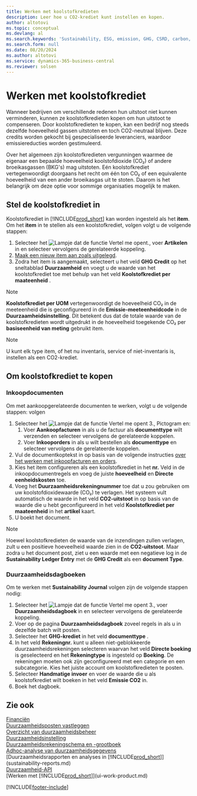 ```yaml
---
title: Werken met koolstofkredieten
description: Leer hoe u CO2-krediet kunt instellen en kopen.
author: altotovi
ms.topic: conceptual
ms.devlang: al
ms.search.keywords: 'Sustainability, ESG, emission, GHG, CSRD, carbon, credit, CO2'
ms.search.form: null
ms.date: 08/20/2024
ms.author: altotovi
ms.service: dynamics-365-business-central
ms.reviewer: solsen
---
```


# <a name="work-with-carbon-credit"></a>Werken met koolstofkrediet

Wanneer bedrijven om verschillende redenen hun uitstoot niet kunnen verminderen, kunnen ze koolstofkredieten kopen om hun uitstoot te compenseren. Door koolstofkredieten te kopen, kan een bedrijf nog steeds dezelfde hoeveelheid gassen uitstoten en toch CO2-neutraal blijven. Deze credits worden gekocht bij gespecialiseerde leveranciers, waardoor emissiereducties worden gestimuleerd.  

Over het algemeen zijn koolstofkredieten vergunningen waarmee de eigenaar een bepaalde hoeveelheid koolstofdioxide (CO₂) of andere broeikasgassen (BKG's) mag uitstoten. Eén koolstofkrediet vertegenwoordigt doorgaans het recht om één ton CO₂ of een equivalente hoeveelheid van een ander broeikasgas uit te stoten. Daarom is het belangrijk om deze optie voor sommige organisaties mogelijk te maken.  

## <a name="set-up-the-carbon-credit"></a>Stel de koolstofkrediet in

Koolstofkrediet in [!INCLUDE[prod_short](includes/prod_short.md)] kan worden ingesteld als het **item**. Om het **item** in te stellen als een koolstofkrediet, volgen volgt u de volgende stappen:
  
1. Selecteer het ![Lampje dat de functie Vertel me opent.](media/ui-search/search_small.png "Vertel me wat u wilt doen"), voer **Artikelen** in en selecteer vervolgens de gerelateerde koppeling. 
2. [Maak een nieuw item aan zoals uitgelegd](inventory-how-register-new-items.md).   
3. Zodra het item is aangemaakt, selecteert u het veld  **GHG Credit** op het sneltabblad  **Duurzaamheid**  en voegt u de waarde van het koolstofkrediet toe met behulp van het veld  **Koolstofkrediet per maateenheid** .

> [!NOTE]
> **Koolstofkrediet per UOM** vertegenwoordigt de hoeveelheid CO₂ in de meeteenheid die is geconfigureerd in de **Emissie-meeteenheidcode** in de **Duurzaamheidsinstelling**. Dit betekent dus dat de totale waarde van de koolstofkredieten wordt uitgedrukt in de hoeveelheid toegekende CO₂ per **basiseenheid van meting** gebruikt item.  

> [!NOTE]
> U kunt elk type item, of het nu inventaris, service of niet-inventaris is, instellen als een CO2-krediet.  

## <a name="to-purchase-carbon-credit"></a>Om koolstofkrediet te kopen

### <a name="purchase-documents"></a>Inkoopdocumenten

Om met aankoopgerelateerde documenten te werken, volgt u de volgende stappen: volgen

1. Selecteer het ![Lampje dat de functie Vertel me opent 3.](media/ui-search/search_small.png "Vertel me wat u wilt doen"), Pictogram en:  
   1. Voer  **Aankoopfacturen** in als u de factuur als  **documenttype** wilt verzenden en selecteer vervolgens de gerelateerde koppelen.  
   2. Voer  **Inkooporders** in als u wilt bestellen als **documenttype** en selecteer vervolgens de gerelateerde koppelen.   
2. Vul de documentkoptekst in op basis van de volgende instructies [over het werken met inkoopfacturen en orders](purchasing-how-record-purchases.md). 
3. Kies het item configureren als een koolstofkrediet in het  **nr.** Veld in de inkoopdocumentregels en voeg de juiste **hoeveelheid** en **Directe eenheidskosten** toe. 
4. Voeg het **Duurzaamheidsrekeningnummer** toe dat u zou gebruiken om uw koolstofdioxidewaarde (CO₂) te verlagen. Het systeem vult automatisch de waarde in het veld  **CO2-uitstoot** in op basis van de waarde die u hebt geconfigureerd in het veld  **Koolstofkrediet per maateenheid** in het  **artikel** kaart.
5. U boekt het document.

> [!NOTE]
> Hoewel koolstofkredieten de waarde van de inzendingen zullen verlagen, zult u een positieve hoeveelheid waarde zien in de **CO2-uitstoot**. Maar zodra u het document post, ziet u een waarde met een negatieve log in de **Sustainability Ledger Entry** met de **GHG Credit** als een **document Type**.  

### <a name="sustainability-journals"></a>Duurzaamheidsdagboeken

Om te werken met **Sustainability Journal** volgen zijn de volgende stappen nodig:  

1. Selecteer het ![Lampje dat de functie Vertel me opent 3.](media/ui-search/search_small.png "Vertel me wat u wilt doen"), voer **Duurzaamheidsdagboek** in en selecteer vervolgens de gerelateerde koppeling. 
2. Voer op de pagina  **Duurzaamheidsdagboek** zoveel regels in als u in dezelfde batch wilt posten.  
3. Selecteer het **GHG-krediet** in het veld **documenttype** .    
4. In het veld **Rekeningnr.** kunt u alleen niet-geblokkeerde duurzaamheidsrekeningen selecteren waarvan het veld **Directe boeking** is geselecteerd en het **Rekeningtype** is ingesteld op **Boeking**. De rekeningen moeten ook zijn geconfigureerd met een categorie en een subcategorie. Kies het juiste account om koolstofkredieten te posten.
5. Selecteer  **Handmatige invoer** en voer de waarde die u als koolstofkrediet wilt boeken in het veld  **Emissie CO2** in.  
6. Boek het dagboek.   

## <a name="see-also"></a>Zie ook

[Financiën](finance.md)    
[Duurzaamheidsposten vastleggen](finance-sustainability-journal.md)    
[Overzicht van duurzaamheidsbeheer](finance-manage-sustainability.md)    
[Duurzaamheidsinstelling](finance-sustainability-setup.md)   
[Duurzaamheidsrekeningschema en -grootboek](finance-sustainability-accounts-ledger.md)  
[Adhoc-analyse van duurzaamheidsgegevens](ad-hoc-analysis-sustainability.md)    
[Duurzaamheidsrapporten en analyses in [!INCLUDE[prod_short](includes/prod_short.md)]](sustainability-reports.md)   
[Duurzaamheid-API](/dynamics365/business-central/dev-itpro/api-sustainability/sustainability-api?toc=/dynamics365/business-central/toc.json)    
[Werken met [!INCLUDE[prod_short](includes/prod_short.md)]](ui-work-product.md)    

[!INCLUDE[footer-include](includes/footer-banner.md)]
